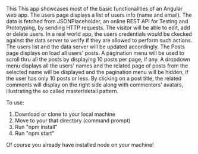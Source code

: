 This This app showcases most of the basic functionalities of an Angular web app. The users page displays a list of users info (name and email). The data is fetched from JSONPlaceholder, an online REST API for Testing and Prototyping, by sending HTTP requests. The visitor will be able to edit, add or delete users. In a real world app, the users credentials would be ckecked against the data server to verify if they are allowed to perform such actions. The users list and the data server will be updated accordingly.
The Posts page displays on load all users' posts. A pagination menu will be used to scroll thru all the posts by displaying 10 posts per page, if any. A dropdown menu displays all the users' names and the related page of posts from the selected name will be displayed and the pagination menu will be hidden, if the user has only 10 posts or less. By clicking on a post title, the related comments will display on the right side along with commenters' avatars, illustrating the so called master/detail pattern.

To use:
 
1. Download or clone to your local machine
2. Move to your that directory (command prompt)
3. Run "npm install"
4. Run "npm start"

Of course you already have installed node on your machine!

<!-->
